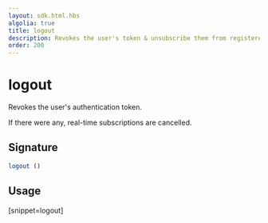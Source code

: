 ```yaml
---
layout: sdk.html.hbs
algolia: true
title: logout
description: Revokes the user's token & unsubscribe them from registered rooms.
order: 200
---
```


# logout

Revokes the user's authentication token.

If there were any, real-time subscriptions are cancelled.

## Signature

```javascript
logout ()
```

## Usage

[snippet=logout]
